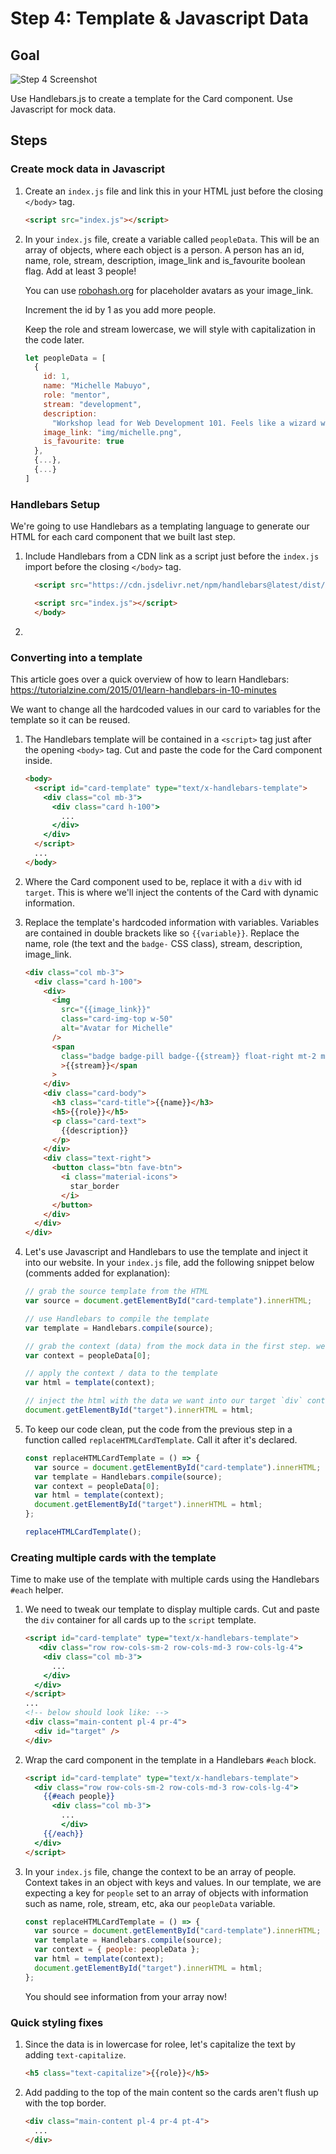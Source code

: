 # Step 4: Template & Javascript Data

## Goal

![Step 4 Screenshot](step-4-screenshot.png)

Use Handlebars.js to create a template for the Card component. Use Javascript for mock data.

## Steps

### Create mock data in Javascript

1. Create an `index.js` file and link this in your HTML just before the closing `</body>` tag.

   ```html
   <script src="index.js"></script>
   ```

1. In your `index.js` file, create a variable called `peopleData`. This will be an array of objects, where each object is a person. A person has an id, name, role, stream, description, image_link and is_favourite boolean flag. Add at least 3 people!

   You can use [robohash.org](https://robohash.org/) for placeholder avatars as your image_link.

   Increment the id by 1 as you add more people.

   Keep the role and stream lowercase, we will style with capitalization in the code later.

   ```js
   let peopleData = [
     {
       id: 1,
       name: "Michelle Mabuyo",
       role: "mentor",
       stream: "development",
       description:
         "Workshop lead for Web Development 101. Feels like a wizard with code. Will happily help with your front-end development woes, maybe in exchange for cute cat pictures.",
       image_link: "img/michelle.png",
       is_favourite: true
     },
     {...},
     {...}
   ]
   ```

### Handlebars Setup

We're going to use Handlebars as a templating language to generate our HTML for each card component that we built last step.

1. Include Handlebars from a CDN link as a script just before the `index.js` import before the closing `</body>` tag.

   ```html
     <script src="https://cdn.jsdelivr.net/npm/handlebars@latest/dist/handlebars.js"></script>

     <script src="index.js"></script>
     </body>
   ```

1.

### Converting into a template

This article goes over a quick overview of how to learn Handlebars: https://tutorialzine.com/2015/01/learn-handlebars-in-10-minutes

We want to change all the hardcoded values in our card to variables for the template so it can be reused.

1. The Handlebars template will be contained in a `<script>` tag just after the opening `<body>` tag. Cut and paste the code for the Card component inside.

   ```html
   <body>
     <script id="card-template" type="text/x-handlebars-template">
       <div class="col mb-3">
         <div class="card h-100">
           ...
         </div>
       </div>
     </script>
     ...
   </body>
   ```

1. Where the Card component used to be, replace it with a `div` with id `target`. This is where we'll inject the contents of the Card with dynamic information.

1. Replace the template's hardcoded information with variables. Variables are contained in double brackets like so `{{variable}}`. Replace the name, role (the text and the `badge-` CSS class), stream, description, image_link.

   ```html
   <div class="col mb-3">
     <div class="card h-100">
       <div>
         <img
           src="{{image_link}}"
           class="card-img-top w-50"
           alt="Avatar for Michelle"
         />
         <span
           class="badge badge-pill badge-{{stream}} float-right mt-2 mr-2 text-uppercase"
           >{{stream}}</span
         >
       </div>
       <div class="card-body">
         <h3 class="card-title">{{name}}</h3>
         <h5>{{role}}</h5>
         <p class="card-text">
           {{description}}
         </p>
       </div>
       <div class="text-right">
         <button class="btn fave-btn">
           <i class="material-icons">
             star_border
           </i>
         </button>
       </div>
     </div>
   </div>
   ```

1. Let's use Javascript and Handlebars to use the template and inject it into our website. In your `index.js` file, add the following snippet below (comments added for explanation):

   ```js
   // grab the source template from the HTML
   var source = document.getElementById("card-template").innerHTML;

   // use Handlebars to compile the template
   var template = Handlebars.compile(source);

   // grab the context (data) from the mock data in the first step. we'll use the first person in the array for now.
   var context = peopleData[0];

   // apply the context / data to the template
   var html = template(context);

   // inject the html with the data we want into our target `div` container
   document.getElementById("target").innerHTML = html;
   ```

1. To keep our code clean, put the code from the previous step in a function called `replaceHTMLCardTemplate`. Call it after it's declared.

   ```js
   const replaceHTMLCardTemplate = () => {
     var source = document.getElementById("card-template").innerHTML;
     var template = Handlebars.compile(source);
     var context = peopleData[0];
     var html = template(context);
     document.getElementById("target").innerHTML = html;
   };

   replaceHTMLCardTemplate();
   ```

### Creating multiple cards with the template

Time to make use of the template with multiple cards using the Handlebars `#each` helper.

1. We need to tweak our template to display multiple cards. Cut and paste the `div` container for all cards up to the `script` template.

   ```html
   <script id="card-template" type="text/x-handlebars-template">
      <div class="row row-cols-sm-2 row-cols-md-3 row-cols-lg-4">
       <div class="col mb-3">
         ...
       </div>
     </div>
   </script>
   ...
   <!-- below should look like: -->
   <div class="main-content pl-4 pr-4">
     <div id="target" />
   </div>
   ```

1. Wrap the card component in the template in a Handlebars `#each` block.

   ```html
   <script id="card-template" type="text/x-handlebars-template">
     <div class="row row-cols-sm-2 row-cols-md-3 row-cols-lg-4">
       {{#each people}}
         <div class="col mb-3">
           ...
           </div>
       {{/each}}
     </div>
   </script>
   ```

1. In your `index.js` file, change the context to be an array of people. Context takes in an object with keys and values. In our template, we are expecting a key for `people` set to an array of objects with information such as name, role, stream, etc, aka our `peopleData` variable.

   ```js
   const replaceHTMLCardTemplate = () => {
     var source = document.getElementById("card-template").innerHTML;
     var template = Handlebars.compile(source);
     var context = { people: peopleData };
     var html = template(context);
     document.getElementById("target").innerHTML = html;
   };
   ```

   You should see information from your array now!

### Quick styling fixes

1. Since the data is in lowercase for rolee, let's capitalize the text by adding `text-capitalize`.

   ```html
   <h5 class="text-capitalize">{{role}}</h5>
   ```

1. Add padding to the top of the main content so the cards aren't flush up with the top border.

   ```html
   <div class="main-content pl-4 pr-4 pt-4">
     ...
   </div>
   ```
